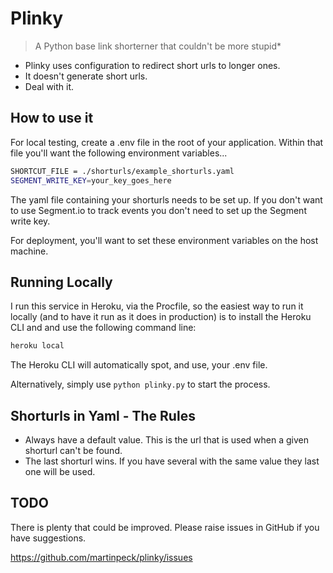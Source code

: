 # Plinky

> A Python base link shorterner that couldn't be more stupid*

- Plinky uses configuration to redirect short urls to longer ones.
- It doesn't generate short urls.
- Deal with it.

## How to use it

For local testing, create a .env file in the root of your application. Within that file you'll want the following environment variables...

``` bash
SHORTCUT_FILE = ./shorturls/example_shorturls.yaml
SEGMENT_WRITE_KEY=your_key_goes_here
```

The yaml file containing your shorturls needs to be set up. If you don't want to use Segment.io to track events you don't need to set up the Segment write key.

For deployment, you'll want to set these environment variables on the host machine.

## Running Locally

I run this service in Heroku, via the Procfile, so the easiest way to run it locally (and to have it run as it does in production) is to install the Heroku CLI and
and use the following command line:

``` bash
heroku local
```

The Heroku CLI will automatically spot, and use, your .env file.

Alternatively, simply use `python plinky.py` to start the process.

## Shorturls in Yaml - The Rules

- Always have a default value. This is the url that is used when a given shorturl can't be found.
- The last shorturl wins. If you have several with the same value they last one will be used.

## TODO

There is plenty that could be improved. Please raise issues in GitHub if you have suggestions.

<https://github.com/martinpeck/plinky/issues>
